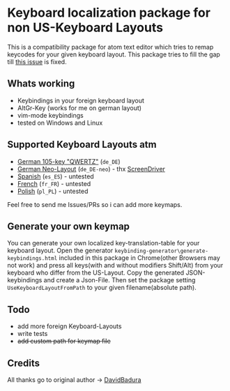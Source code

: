 # Keyboard localization package for non US-Keyboard Layouts
This is a compatibility package for atom text editor which tries to remap keycodes for your given keyboard layout.
This package tries to fill the gap till [this issue](https://github.com/atom/atom-keymap/issues/37) is fixed.

## Whats working
* Keybindings in your foreign keyboard layout
* AltGr-Key (works for me on german layout)
* vim-mode keybindings
* tested on Windows and Linux

## Supported Keyboard Layouts atm
* [German 105-key "QWERTZ"](http://en.wikipedia.org/wiki/File:KB_Germany.svg) (`de_DE`)
* [German Neo-Layout](http://www.neo-layout.org/) (`de_DE-neo`) - thx [ScreenDriver](https://github.com/ScreenDriver)
* [Spanish](https://www.terena.org/activities/multiling/ml-mua/test/img/kbd_spanish.gif) (`es_ES`) - untested
* [French](https://www.terena.org/activities/multiling/ml-mua/test/img/kbd_french.gif) (`fr_FR`) - untested
* [Polish](https://www.terena.org/activities/multiling/ml-mua/test/img/kbd_polish.gif) (`pl_PL`) - untested

Feel free to send me Issues/PRs so i can add more keymaps.

## Generate your own keymap
You can generate your own localized key-translation-table for your keyboard layout.
Open the generator `keybinding-generator\generate-keybindings.html` included in this package in Chrome(other Browsers may not work) and press all keys(with and without modifiers Shift/Alt) from your keyboard who differ from the US-Layout. Copy the generated JSON-keybindings and create a Json-File.
Then set the package setting `UseKeyboardLayoutFromPath` to your given filename(absolute path).

## Todo
* add more foreign Keyboard-Layouts
* write tests
* ~~add custom path for keymap file~~

## Credits
All thanks go to original author -> [DavidBadura](https://github.com/DavidBadura)
